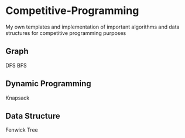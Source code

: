 # Competitive-Programming
My own templates and implementation of important algorithms and data structures for competitive programming purposes
## Graph
  DFS
  BFS
## Dynamic Programming
  Knapsack
## Data Structure
  Fenwick Tree
